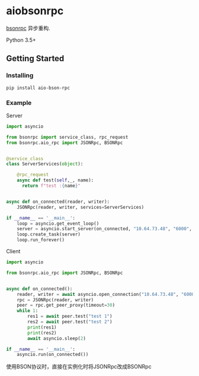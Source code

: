 # aiobsonrpc

[bsonrpc](https://github.com/seprich/py-bson-rpc) 异步重构. 

Python 3.5+

## Getting Started

### Installing

```
pip install aio-bson-rpc
```

### Example

Server

```python
import asyncio

from bsonrpc import service_class, rpc_request
from bsonrpc.aio_rpc import JSONRpc, BSONRpc


@service_class
class ServerServices(object):

    @rpc_request
    async def test(self,_, name):
      return f"test :{name}"


async def on_connected(reader, writer):
    JSONRpc(reader, writer, services=ServerServices)

if __name__ == '__main__':
    loop = asyncio.get_event_loop()
    server = asyncio.start_server(on_connected, "10.64.73.48", "6000", loop=loop)
    loop.create_task(server)
    loop.run_forever()
```

Client

```python
import asyncio

from bsonrpc.aio_rpc import JSONRpc, BSONRpc


async def on_connected():
    reader, writer = await asyncio.open_connection("10.64.73.48", "6000")
    rpc = JSONRpc(reader, writer)
    peer = rpc.get_peer_proxy(timeout=30)
    while 1:
        res1 = await peer.test("test 1")
        res2 = await peer.test("test 2")
        print(res1)
        print(res2)
        await asyncio.sleep(2)

if __name__ == '__main__':
    asyncio.run(on_connected())
```


使用BSON协议时，直接在实例化时将JSONRpc改成BSONRpc